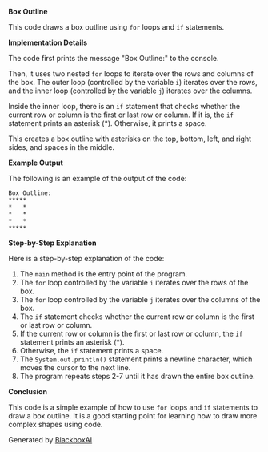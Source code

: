  **Box Outline**

This code draws a box outline using `for` loops and `if` statements.

**Implementation Details**

The code first prints the message "Box Outline:" to the console.

Then, it uses two nested `for` loops to iterate over the rows and columns of the box. The outer loop (controlled by the variable `i`) iterates over the rows, and the inner loop (controlled by the variable `j`) iterates over the columns.

Inside the inner loop, there is an `if` statement that checks whether the current row or column is the first or last row or column. If it is, the `if` statement prints an asterisk (*). Otherwise, it prints a space.

This creates a box outline with asterisks on the top, bottom, left, and right sides, and spaces in the middle.

**Example Output**

The following is an example of the output of the code:

```
Box Outline:
*****
*   *
*   *
*   *
*****
```

**Step-by-Step Explanation**

Here is a step-by-step explanation of the code:

1. The `main` method is the entry point of the program.
2. The `for` loop controlled by the variable `i` iterates over the rows of the box.
3. The `for` loop controlled by the variable `j` iterates over the columns of the box.
4. The `if` statement checks whether the current row or column is the first or last row or column.
5. If the current row or column is the first or last row or column, the `if` statement prints an asterisk (*).
6. Otherwise, the `if` statement prints a space.
7. The `System.out.println()` statement prints a newline character, which moves the cursor to the next line.
8. The program repeats steps 2-7 until it has drawn the entire box outline.

**Conclusion**

This code is a simple example of how to use `for` loops and `if` statements to draw a box outline. It is a good starting point for learning how to draw more complex shapes using code.

Generated by [BlackboxAI](https://www.blackbox.ai)